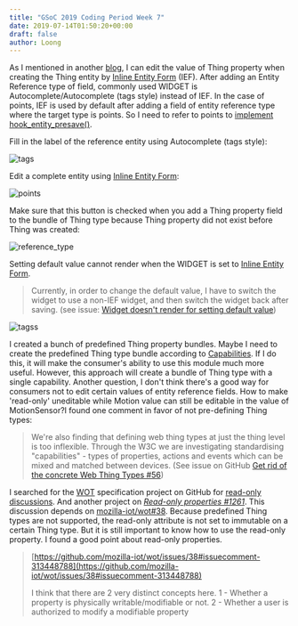 ```yaml
---
title: "GSoC 2019 Coding Period Week 7"
date: 2019-07-14T01:50:20+00:00
draft: false
author: Loong
---
```


[//]: # ( UUID: b2b6c0ff-834a-418a-9d5a-abe93f1296dc )
[//]: # ( Title: GSoC 2019 Coding Period Week 7 )
[//]: # ( Created: 2019-07-14T01:50:20+00:00 )

As I mentioned in another [blog](https://longxianwen.net/gsoc-2019-coding-period-week-5), I can edit the value of Thing property when creating the Thing entity by [Inline Entity Form](https://www.drupal.org/project/inline_entity_form) (IEF).  After adding an Entity Reference type of field, commonly used WIDGET is Autocomplete/Autocomplete (tags style) instead of IEF. In the case of points, IEF is used by default after adding a field of entity reference type where the target type is points. So I need to refer to points to [implement hook\_entity\_presave()](https://git.drupalcode.org/project/points/blob/8.x-1.x/points.module#L81).

Fill in the label of the reference entity using Autocomplete (tags style):

![tags](/images/tags.png)

Edit a complete entity using [Inline Entity Form](https://www.drupal.org/project/inline_entity_form):

![points](/images/points.png)

Make sure that this button is checked when you add a Thing property field to the bundle of Thing type because Thing property did not exist before Thing was created:

![reference_type](/images/reference_type.png)

Setting default value cannot render when the WIDGET is set to [Inline Entity Form](https://www.drupal.org/project/inline_entity_form).

> Currently, in order to change the default value, I have to switch the widget to use a non-IEF widget, and then switch the widget back after saving. (see issue: [Widget doesn't render for setting default value](https://www.drupal.org/project/inline_entity_form/issues/3041572))

![tagss](/images/tagsss.png)

I created a bunch of predefined Thing property bundles. Maybe I need to create the predefined Thing type bundle according to [Capabilities](https://iot.mozilla.org/schemas/#capabilities). If I do this, it will make the consumer's ability to use this module much more useful. However, this approach will create a bundle of Thing type with a single capability. Another question, I don't think there's a good way for consumers not to edit certain values of entity reference fields. How to make 'read-only' uneditable while Motion value can still be editable in the value of MotionSensor?I found one comment in favor of not pre-defining Thing types:

> We're also finding that defining web thing types at just the thing level is too inflexible. Through the W3C we are investigating standardising "capabilities" - types of properties, actions and events which can be mixed and matched between devices. (See issue on GitHub [Get rid of the concrete Web Thing Types #56](https://github.com/mozilla-iot/wot/issues/56#issuecomment-365696298))

I searched for the [WOT](https://github.com/mozilla-iot/wot) specification project on GitHub for [read-only discussions](https://github.com/mozilla-iot/wot/issues?utf8=%E2%9C%93&q=read-only+). And another project on _[Read-only properties #1261](https://github.com/mozilla-iot/gateway/issues/1261)_. This discussion depends on [mozilla-iot/wot#38](https://github.com/mozilla-iot/wot/issues/38). Because predefined Thing types are not supported, the read-only attribute is not set to immutable on a certain Thing type. But it is still important to know how to use the read-only property. I found a good point about read-only properties.

> [https://github.com/mozilla-iot/wot/issues/38#issuecomment-313448788](https://github.com/mozilla-iot/wot/issues/38#issuecomment-313448788)
>
> I think that there are 2 very distinct concepts here.
> 1 - Whether a property is physically writable/modifiable or not.
> 2 - Whether a user is authorized to modify a modifiable property
